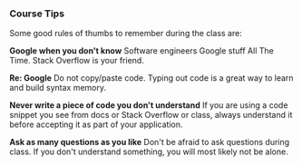 ### Course Tips

Some good rules of thumbs to remember during the class are:

**Google when you don't know**
Software engineers Google stuff All The Time. Stack Overflow is your friend.

**Re: Google**
Do not copy/paste code. Typing out code is a great way to learn and build syntax memory.

**Never write a piece of code you don't understand**
If you are using a code snippet you see from docs or Stack Overflow or class, always understand it before accepting it as part of your application.

**Ask as many questions as you like**
Don't be afraid to ask questions during class. If you don't understand something, you will most likely not be alone.
